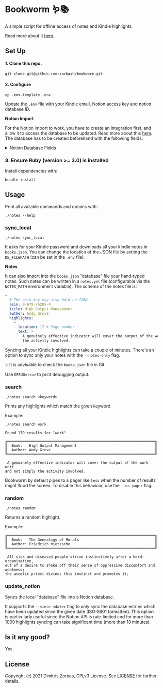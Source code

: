 # Bookworm 🪱📚

A simple script for offline access of notes and Kindle highlights.

Read more about it [here][blogpost].

## Set Up

#### 1. Clone this repo.

```
git clone git@github.com:zorbash/bookworm.git
```

#### 2. Configure

```
cp .env.template .env
```

Update the `.env` file with your Kindle email, Notion access key and
notion database ID.

**Notion Import**

For the Notion import to work, you have to create an integration first,
and allow it to access the database to be updated. Read more about this
[here][notion-access]. The database has to be created beforehand with
the following fields:

<details>
  <summary>Notion Database Fields</summary>

  | Name       | Type |
  -------------|------
  | Book       | title
  | Author     | text
  | ASIN       | text
  | ID         | text
  | Location   | number
  | Highlight  | text
  | ImportedAt | date
  | Status     | select

  _The naming convention (CamelCase) follows the default Notion databases_.
</details>

### 3. Ensure Ruby (version >= 3.0) is installed

Install dependencies with:

```
bundle install
```

## Usage

Print all available commands and options with:

```
./notes --help
```

### sync_local

```
./notes sync_local
```

It asks for your Kindle password and downloads all your kindle notes in `books.json`.
You can change the location of the JSON file by setting the
`DB_FILEPATH` (can be set in the `.env` file).


**Notes**

It can also import into the `books.json` "database" file your hand-typed notes.
Such notes can be written in a `notes.yml` file (configurable via the
`NOTES_PATH` environment variable). The schema of the notes file is:

```yaml
-
  # The asin key may also hold an ISBN
  asin: 0-679-76288-4
  title: High Output Management
  author: Andy Grove
  highlights:
    -
      location: 17 # Page number
      text: >
        A genuinely effective indicator will cover the output of the work unit and not simply
        the activity involved.
```

Syncing all your Kindle highlights can take a couple of minutes. There's
an option to sync only your notes with the `--notes-only` flag.

:bulb: It is advisable to check the `books.json` file in Git.

Use `DEBUG=true` to print debugging output.

### search

```
./notes search <keyword>
```

Prints any highlights which match the given keyword.

Example:

```
./notes search work

Found 179 results for "work"

╔════════════════════════════════════════════════════════════════════╗
║  Book:   High Output Management                                    ║
║  Author: Andy Grove                                                ║
╚════════════════════════════════════════════════════════════════════╝

 A genuinely effective indicator will cover the output of the work unit
and not simply the activity involved.
```

Bookworm by default pipes to a pager like `less` when the number of
results might flood the screen. To disable this behaviour, use the
`--no-pager` flag.

### random

```
./notes random
```

Returns a random highlight.

Example:

```
╔════════════════════════════════════════════════════════════════════╗
║  Book:   The Genealogy of Morals                                   ║
║  Author: Friedrich Nietzsche                                       ║
╚════════════════════════════════════════════════════════════════════╝

 All sick and diseased people strive instinctively after a herd-organisation,
out of a desire to shake off their sense of oppressive discomfort and weakness;
the ascetic priest divines this instinct and promotes it;
```

### update_notion

Syncs the local "database" file into a Notion database.

It supports the `--since <date>` flag to only sync the database entries
which have been updated since the given date (ISO-8601 formatted). This
option is particularly useful since the Notion API is rate-limited and
for more than 1000 highlights syncing can take significant time (more
than 10 minutes).

## Is it any good?

Yes

## License

Copyright (c) 2021 Dimitris Zorbas, GPLv3 License.
See [LICENSE](https://github.com/zorbash/bookworm/blob/master/LICENSE) for further details.

[notion-access]: https://developers.notion.com/docs/getting-started#share-a-database-with-your-integration
[blogpost]:  https://zorbash.com/post/highlights-notes
